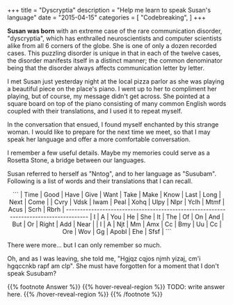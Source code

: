 +++
title = "Dyscryptia"
description = "Help me learn to speak Susan's language"
date = "2015-04-15"
categories = [
    "Codebreaking",
]
+++

**Susan was born** with an extreme case of the rare communication disorder, "dyscryptia", which has enthralled neuroscientists and computer scientists alike from all 6 corners of the globe. She is one of only a dozen recorded cases. This puzzling disorder is unique in that in each of the twelve cases, the disorder manifests itself in a distinct manner; the common denominator being that the disorder always affects communication letter by letter.

I met Susan just yesterday night at the local pizza parlor as she was playing a beautiful piece on the place's piano. I went up to her to compliment her playing, but of course, my message didn't get across. She pointed at a square board on top of the piano consisting of many common English words coupled with their translations, and I used it to repeat myself.

In the conversation that ensued, I found myself enchanted by this strange woman. I would like to prepare for the next time we meet, so that I may speak her language and offer a more comfortable conversation.

I remember a few useful details. Maybe my memories could serve as a Rosetta Stone, a bridge between our languages.

Susan referred to herself as "Nntog", and to her language as "Susubam". Following is a list of words and their translations that I can recall.

<center>
```
| Time | Good | Have | Give | Want | Take | Make | Know | Last | Long | Next | Come |
| Cvry | Vdsk | Iwam | Peal | Xohq | Ulpy | Nlpr | Yclh | Mtmf | Acus | Scrh | Rbrh |
-------------------------------------------------------------------------------------
| I | A | You | He | She | It | The | Of | On | And | But | Or | Right | Add | Near |
| I | A | Njt | Mm | Amx | Cc | Bmy | Uu | Cc | Ore | Wov | Gg | Apobl | Ehe | Sfsf |
```
</center>

There were more... but I can only remember so much.

Oh, and as I was leaving, she told me, "Hgjqz cqjos njmh yizaj, cm'i hgqccnkb rapf am clp". She must have forgotten for a moment that I don't speak Susubam?

{{% footnote Answer %}}
{{% hover-reveal-region %}}
TODO: write answer here.
{{% /hover-reveal-region %}}
{{% /footnote %}}
